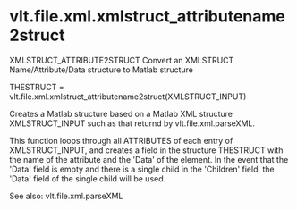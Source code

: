 # vlt.file.xml.xmlstruct_attributename2struct

   XMLSTRUCT_ATTRIBUTE2STRUCT Convert an XMLSTRUCT Name/Attribute/Data structure to Matlab structure
   
   THESTRUCT = vlt.file.xml.xmlstruct_attributename2struct(XMLSTRUCT_INPUT)
 
   Creates a Matlab structure based on a Matlab XML structure XMLSTRUCT_INPUT
   such as that returnd by vlt.file.xml.parseXML.
 
   This function loops through all ATTRIBUTES of each entry of XMLSTRUCT_INPUT,
   and creates a field in the structure THESTRUCT with the name of the attribute
   and the 'Data' of the element. In the event that the 'Data' field is empty and
   there is a single child in the 'Children' field, the 'Data' field of the single
   child will be used.
 
   See also: vlt.file.xml.parseXML
